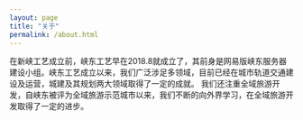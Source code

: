 ```yaml
---
layout: page
title: "关于"
permalink: /about.html
---
```


在新峡工艺成立前，峡东工艺早在2018.8就成立了，其前身是网易版峡东服务器建设小组。峡东工艺成立以来，我们广泛涉足多领域，目前已经在城市轨道交通建设及运营，城建及其规划两大领域取得了一定的成就。
我们还注重全域旅游开发，自峡东被评为全域旅游示范城市以来，我们不断的向外界学习，在全域旅游开发取得了一定的进步。



[jekyll-organization]: https://github.com/jekyll
